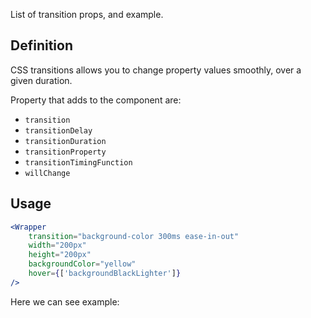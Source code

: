 List of transition props, and example.

## 	Definition

CSS transitions allows you to change property values smoothly, over a given duration.

Property that adds to the component are:

- `transition`
- `transitionDelay`
- `transitionDuration`
- `transitionProperty`
- `transitionTimingFunction`
- `willChange`

## Usage 

```jsx
<Wrapper
	transition="background-color 300ms ease-in-out"
	width="200px"
	height="200px"
	backgroundColor="yellow"
	hover={['backgroundBlackLighter']}
/>
```

Here we can see example:
